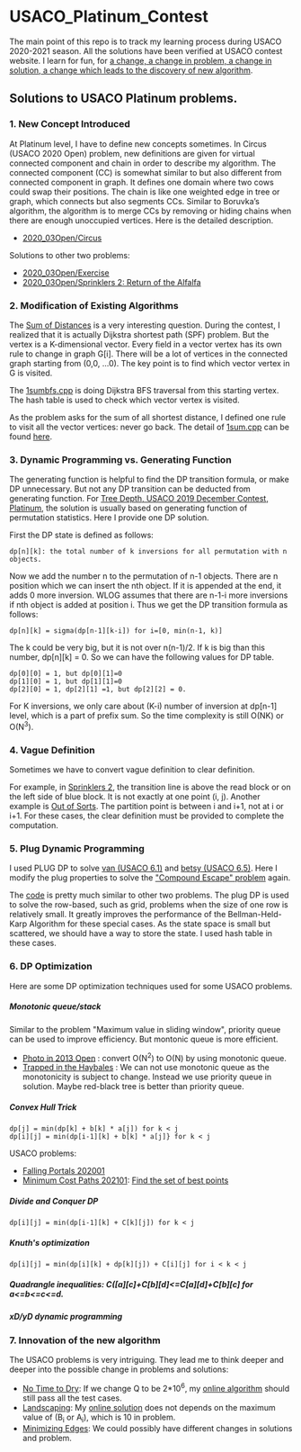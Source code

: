 # USACO_Platinum_Contest

The main point of this repo is to track my learning process during USACO 2020-2021 season.  All the solutions have been verified at USACO contest website.  I learn for fun, for [a change, a change in problem, a change in solution, a change which leads to the discovery of new algorithm](/README.md#7-innovation-of-the-new-algorithm).
## Solutions to USACO Platinum problems.

### 1. New Concept Introduced

At Platinum level, I have to define new concepts sometimes. In Circus (USACO 2020 Open) problem, new definitions are given for virtual connected component and chain in order to describe my algorithm. The connected component (CC) is somewhat similar to but also different from connected component in graph.  It defines one domain where two cows could swap their positions.  The chain is like one weighted edge in tree or graph, which connects but also segments CCs. Similar to Boruvka’s algorithm, the algorithm is to merge CCs by removing or hiding chains when there are enough unoccupied vertices.  Here is the detailed description.

- [2020_03Open/Circus](/2020_03Open/README.md#3-circus)

Solutions to other two problems:

- [2020_03Open/Exercise](/2020_03Open/README.md#2-exercise)
- [2020_03Open/Sprinklers 2: Return of the Alfalfa](/2020_03Open/README.md#1-sprinklers-2-return-of-the-alfalfa)

### 2. Modification of Existing Algorithms

The [Sum of Distances](http://usaco.org/index.php?page=viewproblem2&cpid=1092) is a very interesting question.  During the contest, I realized that it is actually Dijkstra shortest path (SPF) problem.  But the vertex is a K-dimensional vector.  Every field in a vector vertex has its own rule to change in graph G[i].  There will be a lot of vertices in the connected graph starting from (0,0, ...0).  The key point is to find which vector vertex in G is visited.

The [1sumbfs.cpp](2021_01Jan/1sumbfs.cpp) is doing Dijkstra BFS traversal from this starting vertex.  The hash table is used to check which vector vertex is visited.

As the problem asks for the sum of all shortest distance, I defined one rule to visit all the vector vertices: never go back.  The detail of [1sum.cpp](2021_01Jan/1sum.cpp) can be found [here](2021_01Jan/README.md#1-sum-of-distances).

### 3. Dynamic Programming vs. Generating Function

The generating function is helpful to find the DP transition formula, or make DP unnecessary.  But not any DP transition can be deducted from generating function. For [Tree Depth, USACO 2019 December Contest, Platinum](http://www.usaco.org/index.php?page=viewproblem2&cpid=974), the solution is usually based on generating function of permutation statistics.  Here I provide one DP solution.

First the DP state is defined as follows:

    dp[n][k]: the total number of k inversions for all permutation with n objects.

Now we add the number n to the permutation of n-1 objects.  There are n position which we can insert the nth object.  If it is appended at the end, it adds 0 more inversion.  WLOG assumes that there are n-1-i more inversions if nth object is added at position i.  Thus we get the DP transition formula as follows:

    dp[n][k] = sigma(dp[n-1][k-i]) for i=[0, min(n-1, k)]

The k could be very big, but it is not over n(n-1)/2.  If k is big than this number, dp[n][k] = 0.  So we can have the following values for DP table.

    dp[0][0] = 1, but dp[0][1]=0
    dp[1][0] = 1, but dp[1][1]=0
    dp[2][0] = 1, dp[2][1] =1, but dp[2][2] = 0.

For K inversions, we only care about (K-i) number of inversion at dp[n-1] level, which is a part of prefix sum.  So the time complexity is still O(NK) or O(N<sup>3</sup>).

### 4. Vague Definition

Sometimes we have to convert vague definition to clear definition.

For example, in [Sprinklers 2](2020_03Open/sprinklers.cpp), the transition line is above the read block or on the left side of blue block. It is not exactly at one point (i, j).  Another example is [Out of Sorts](2018_03Open/sort.cpp).  The partition point is between i and i+1, not at i or i+1. For these cases, the clear definition must be provided to complete the computation.


### 5. Plug Dynamic Programming

I used PLUG DP to solve [van (USACO 6.1)](https://github.com/ZeroNerodaHero/USACO-Training-Gateway/blob/master/6.1/van.cpp) and [betsy (USACO 6.5)](https://github.com/ZeroNerodaHero/USACO-Training-Gateway/blob/master/6.5/betsy.cpp).  Here I modify the plug properties to solve the ["Compound Escape" problem](2019_03Open#2-compound-escape) again.

The [code](2019_03Open/escapeplug.cpp) is pretty much similar to other two problems.  The plug DP is used to solve the row-based, such as grid, problems when the size of one row is relatively small.  It greatly improves the performance of the Bellman-Held-Karp Algorithm for these special cases.  As the state space is small but scattered, we should have a way to store the state.  I used hash table in these cases.


### 6. DP Optimization

Here are some DP optimization techniques used for some USACO problems.

##### Monotonic queue/stack

Similar to the problem "Maximum value in sliding window", priority queue can be used to improve efficiency.  But montonic queue is more efficient.
- [Photo in 2013 Open]() : convert O(N<sup>2</sup>) to O(N) by using monotonic queue.
- [Trapped in the Haybales](/2015_03Open#3-trapped-in-the-haybales-gold) : We can not use monotonic queue as the monotonicity is subject to change.  Instead we use priority queue in solution.  Maybe red-black tree is better than priority queue.

##### Convex Hull Trick

    dp[j] = min(dp[k] + b[k] * a[j]) for k < j
    dp[i][j] = min(dp[i-1][k] + b[k] * a[j]} for k < j

USACO problems:
- [Falling Portals 202001]()
- [Minimum Cost Paths 202101](): [Find the set of best points](/2021_01Jan#2-minimum-cost-paths)

##### Divide and Conquer DP

    dp[i][j] = min(dp[i-1][k] + C[k][j]) for k < j

##### Knuth's optimization

    dp[i][j] = min(dp[i][k] + dp[k][j]) + C[i][j] for i < k < j

##### Quadrangle inequalities: C([a][c]+C[b][d]<=C[a][d]+C[b][c] for a<=b<=c<=d.
##### xD/yD dynamic programming


### 7. Innovation of the new algorithm

The USACO problems is very intriguing.  They lead me to think deeper and deeper into the possible change in problems and solutions:

- [No Time to Dry](/2021_02Feb/CHANGE.md#1-no-time-to-dry): If we change Q to be 2\*10<sup>6</sup>, my [online algorithm](/2021_02Feb/1dry.cpp) should still pass all the test cases.
- [Landscaping](/2016_03Open/README.md#3-landscaping): My [online solution](/2016_03Open/landscape.cpp) does not depends on the maximum value of (B<sub>i</sub> or A<sub>i</sub>), which is 10 in problem.
- [Minimizing Edges](/2021_02Feb/CHANGE.md#2-minimizing-edges): We could possibly have different changes in solutions and problem.


